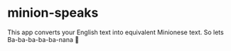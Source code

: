 # minion-speaks
This app converts your English text into equivalent Minionese text. So lets Ba-ba-ba-ba-ba-nana 🍌 
